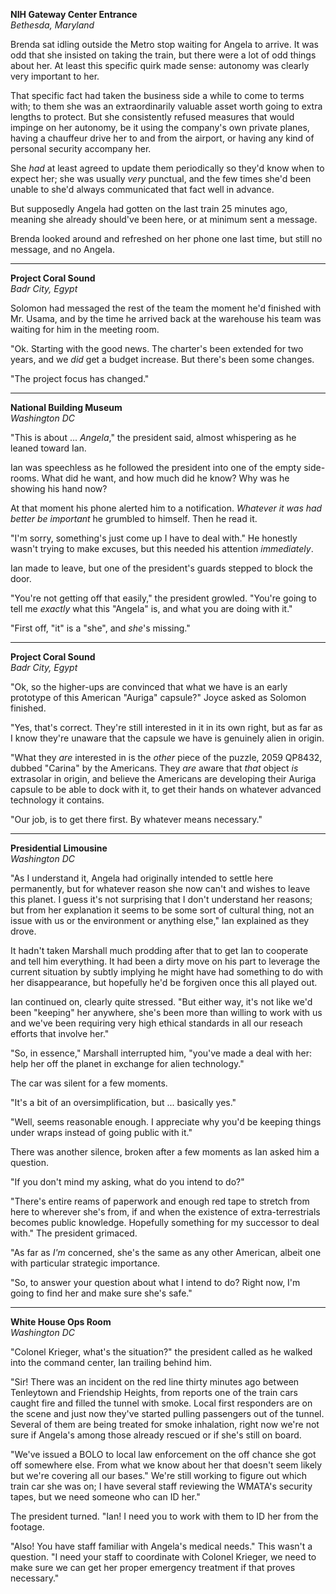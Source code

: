 **NIH Gateway Center Entrance**  
*Bethesda, Maryland*

Brenda sat idling outside the Metro stop waiting for Angela to arrive.
It was odd that she insisted on taking the train,
  but there were a lot of odd things about her.
At least this specific quirk made sense:
  autonomy was clearly very important to her.

That specific fact had taken the business side a while to come to terms with;
  to them she was an extraordinarily valuable asset worth going to extra lengths to protect.
But she consistently refused measures that would impinge on her autonomy,
  be it using the company's own private planes,
  having a chauffeur drive her to and from the airport,
  or having any kind of personal security accompany her.

She _had_ at least agreed to update them periodically so they'd know when to expect her;
  she was usually _very_ punctual,
  and the few times she'd been unable to she'd always communicated that fact well in advance.

But supposedly Angela had gotten on the last train 25 minutes ago,
  meaning she already should've been here, or at minimum sent a message.

Brenda looked around and refreshed on her phone one last time, but still no message, and no Angela.

--------
**Project Coral Sound**  
*Badr City, Egypt*

Solomon had messaged the rest of the team the moment he'd finished with Mr. Usama,
  and by the time he arrived back at the warehouse his team was waiting for him in the meeting room.

"Ok. Starting with the good news.
The charter's been extended for two years, and we _did_ get a budget increase.
But there's been some changes.

"The project focus has changed."

--------
**National Building Museum**  
*Washington DC*

"This is about ... _Angela_," the president said,
  almost whispering as he leaned toward Ian.

Ian was speechless as he followed the president into one of the empty side-rooms.
What did he want, and how much did he know?
Why was he showing his hand now?

At that moment his phone alerted him to a notification.
_Whatever it was had better be important_ he grumbled to himself.
Then he read it.

"I'm sorry, something's just come up I have to deal with."
He honestly wasn't trying to make excuses, but this needed his attention _immediately_.

Ian made to leave, but one of the president's guards stepped to block the door.

"You're not getting off that easily," the president growled.
"You're going to tell me _exactly_ what this "Angela" is, and what you are doing with it."

"First off, "it" is a "she", and _she_'s missing."

--------
**Project Coral Sound**  
*Badr City, Egypt*

"Ok, so the higher-ups are convinced that what we have is an early prototype of this American "Auriga" capsule?"
Joyce asked as Solomon finished.

"Yes, that's correct.
They're still interested in it in its own right,
  but as far as I know they're unaware that the capsule we have is genuinely alien in origin.

"What they _are_ interested in is the _other_ piece of the puzzle,
  2059 QP8432, dubbed "Carina" by the Americans.
They _are_ aware that _that_ object _is_ extrasolar in origin,
  and believe the Americans are developing their Auriga capsule to be able to dock with it,
  to get their hands on whatever advanced technology it contains.

"Our job, is to get there first.
By whatever means necessary."

--------
**Presidential Limousine**  
*Washington DC*

"As I understand it, Angela had originally intended to settle here permanently,
  but for whatever reason she now can't and wishes to leave this planet.
I guess it's not surprising that I don't understand her reasons;
  but from her explanation it seems to be some sort of cultural thing,
  not an issue with us or the environment or anything else,"
  Ian explained as they drove.

It hadn't taken Marshall much prodding after that to get Ian to cooperate and tell him everything.
It had been a dirty move on his part to leverage the current situation
  by subtly implying he might have had something to do with her disappearance,
  but hopefully he'd be forgiven once this all played out.

Ian continued on, clearly quite stressed.
"But either way, it's not like we'd been "keeping" her anywhere,
  she's been more than willing to work with us and
  we've been requiring very high ethical standards in all our reseach efforts that involve her."

"So, in essence," Marshall interrupted him, "you've made a deal with her: help her off the planet in exchange for alien technology."

The car was silent for a few moments.

"It's a bit of an oversimplification, but ... basically yes."

"Well, seems reasonable enough.
I appreciate why you'd be keeping things under wraps instead of going public with it."

There was another silence, broken after a few moments as Ian asked him a question.

"If you don't mind my asking, what do you intend to do?"

"There's entire reams of paperwork and enough red tape to stretch from here to wherever she's from,
  if and when the existence of extra-terrestrials becomes public knowledge.
Hopefully something for my successor to deal with." The president grimaced.

"As far as _I'm_ concerned, she's the same as any other American,
  albeit one with particular strategic importance.

"So, to answer your question about what I intend to do?
Right now, I'm going to find her and make sure she's safe."

--------
**White House Ops Room**  
*Washington DC*

"Colonel Krieger, what's the situation?" the president called as he walked into the command center,
  Ian trailing behind him.

"Sir! There was an incident on the red line thirty minutes ago between Tenleytown and Friendship Heights,
  from reports one of the train cars caught fire and filled the tunnel with smoke.
Local first responders are on the scene and just now they've started pulling passengers out of the tunnel.
Several of them are being treated for smoke inhalation,
  right now we're not sure if Angela's among those already rescued or if she's still on board.

"We've issued a BOLO to local law enforcement on the off chance she got off somewhere else.
From what we know about her that doesn't seem likely but we're covering all our bases."
We're still working to figure out which train car she was on;
  I have several staff reviewing the WMATA's security tapes, but we need someone who can ID her."

The president turned.
"Ian! I need you to work with them to ID her from the footage.

"Also!
You have staff familiar with Angela's medical needs."
This wasn't a question.
"I need your staff to coordinate with Colonel Krieger,
  we need to make sure we can get her proper emergency treatment if that proves necessary."
